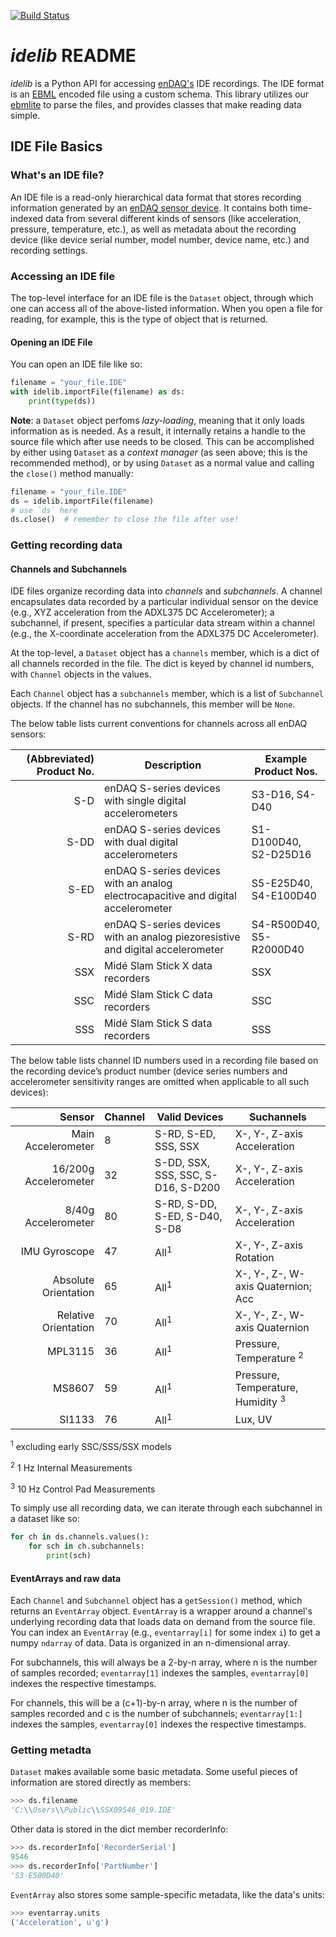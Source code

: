 [![Build Status](https://travis-ci.com/MideTechnology/idelib.svg?branch=main)](https://travis-ci.com/MideTechnology/idelib)


# _idelib_ README

_idelib_ is a Python API for accessing [enDAQ's](http://endaq.com) IDE recordings.  The IDE format is
an [EBML](http://matroska-org.github.io/libebml/specs.html) encoded file using a 
custom schema.  This library utilizes our 
[ebmlite](https://github.com/MideTechnology/ebmlite) to parse the files, and 
provides classes that make reading data simple.

## IDE File Basics

### What's an IDE file?

An IDE file is a read-only hierarchical data format that stores recording 
information generated by an [enDAQ sensor device](http://endaq.com/collections/endaq-sensors-shock-vibration-s-series). It contains both time-indexed 
data from several different kinds of sensors (like acceleration, pressure, 
temperature, etc.), as well as metadata about the recording device (like device 
serial number, model number, device name, etc.) and recording settings.

### Accessing an IDE file

The top-level interface for an IDE file is the `Dataset` object, through which 
one can access all of the above-listed information. When you open a file for 
reading, for example, this is the type of object that is returned.

#### Opening an IDE File

You can open an IDE file like so:

```python
filename = "your_file.IDE"
with idelib.importFile(filename) as ds:
    print(type(ds))
```

**Note**: a `Dataset` object perfoms _lazy-loading_, meaning that it only loads 
information as is needed. As a result, it internally retains a handle to the 
source file which after use needs to be closed. This can be accomplished by 
either using `Dataset` as a _context manager_ (as seen above; this is the 
recommended method), or by using `Dataset` as a normal value and calling the 
`close()` method manually:

```python
filename = "your_file.IDE"
ds = idelib.importFile(filename)
# use `ds` here
ds.close()  # remember to close the file after use!
```

### Getting recording data

#### Channels and Subchannels



IDE files organize recording data into _channels_ and _subchannels_. A channel 
encapsulates data recorded by a particular individual sensor on the device 
(e.g., XYZ acceleration from the ADXL375 DC Accelerometer); a subchannel, if 
present, specifies a particular data stream within a channel (e.g., the 
X-coordinate acceleration from the ADXL375 DC Accelerometer).

At the top-level, a `Dataset` object has a `channels` member, which is a dict 
of all channels recorded in the file. The dict is keyed by channel id numbers, 
with `Channel` objects in the values.

Each `Channel` object has a `subchannels` member, which is a list of 
`Subchannel` objects. If the channel has no subchannels, this member will be `None`.

The below table lists current conventions for channels across all enDAQ sensors:

| (Abbreviated) Product No. | Description                                                                       | Example Product Nos.    |
|--------------------------:|-----------------------------------------------------------------------------------|-------------------------|
| S-D                       | enDAQ S-series devices with single digital accelerometers                         | S3-D16, S4-D40          |
| S-DD                      | enDAQ S-series devices with dual digital accelerometers                           | S1-D100D40, S2-D25D16   |
| S-ED                      | enDAQ S-series devices with an analog electrocapacitive and digital accelerometer | S5-E25D40, S4-E100D40   |
| S-RD                      | enDAQ S-series devices with an analog piezoresistive and digital accelerometer    | S4-R500D40, S5-R2000D40 |
| SSX                       | Midé Slam Stick X data recorders                                                  | SSX                     |
| SSC                       | Midé Slam Stick C data recorders                                                  | SSC                     |
| SSS                       | Midé Slam Stick S data recorders                                                  | SSS                     |

The below table lists channel ID numbers used in a recording file based on the 
recording device’s product number (device series numbers and accelerometer 
sensitivity ranges are omitted when applicable to all such devices):

| Sensor                | Channel | Valid Devices                      | Suchannels                                   |
|----------------------:|:--------|------------------------------------|----------------------------------------------|
| Main Accelerometer    | 8       | S-RD, S-ED, SSS, SSX               | X-, Y-, Z-axis Acceleration                  |
| 16/200g Accelerometer | 32      | S-DD, SSX, SSS, SSC, S-D16, S-D200 | X-, Y-, Z-axis Acceleration                  |
| 8/40g Accelerometer   | 80      | S-RD, S-DD, S-ED, S-D40, S-D8      | X-, Y-, Z-axis Acceleration                  |
| IMU Gyroscope         | 47      | All<sup>1</sup>                    | X-, Y-, Z-axis Rotation                      |
| Absolute Orientation  | 65      | All<sup>1</sup>                    | X-, Y-, Z-, W-axis Quaternion; Acc           |
| Relative Orientation  | 70      | All<sup>1</sup>                    | X-, Y-, Z-, W-axis Quaternion                |
| MPL3115               | 36      | All<sup>1</sup>                    | Pressure, Temperature <sup>2</sup>           |
| MS8607                | 59      | All<sup>1</sup>                    | Pressure, Temperature, Humidity <sup>3</sup> |
| SI1133                | 76      | All<sup>1</sup>                    | Lux, UV                                      |

<sup>1</sup> excluding early SSC/SSS/SSX models

<sup>2</sup> 1 Hz Internal Measurements

<sup>3</sup> 10 Hz Control Pad Measurements

To simply use all recording data, we can iterate through each subchannel in a dataset like so:

```python
for ch in ds.channels.values():
    for sch in ch.subchannels:
        print(sch)
```

#### EventArrays and raw data

Each `Channel` and `Subchannel` object has a `getSession()` method, which 
returns an `EventArray` object. `EventArray` is a wrapper around a channel's 
underlying recording data that loads data on demand from the source file. You 
can index an `EventArray` (e.g., `eventarray[i]` for some index `i`) to get a 
numpy `ndarray` of data. Data is organized in an n-dimensional array.

For subchannels, this will always be a 2-by-n array, where n is the number of 
samples recorded; `eventarray[1]` indexes the samples, `eventarray[0]` indexes 
the respective timestamps.

For channels, this will be a (c+1)-by-n array, where n is the number of samples 
recorded and c is the number of subchannels; `eventarray[1:]` indexes the 
samples, `eventarray[0]` indexes the respective timestamps.

### Getting metadta

`Dataset` makes available some basic metadata. Some useful pieces of information 
are stored directly as members:

```python
>>> ds.filename
'C:\\Users\\Public\\SSX09546_019.IDE'
```

Other data is stored in the dict member recorderInfo:

```python
>>> ds.recorderInfo['RecorderSerial']
9546
>>> ds.recorderInfo['PartNumber']
'S3-E500D40'
```

`EventArray` also stores some sample-specific metadata, like the data's units:

```python
>>> eventarray.units
('Acceleration', u'g')
```
